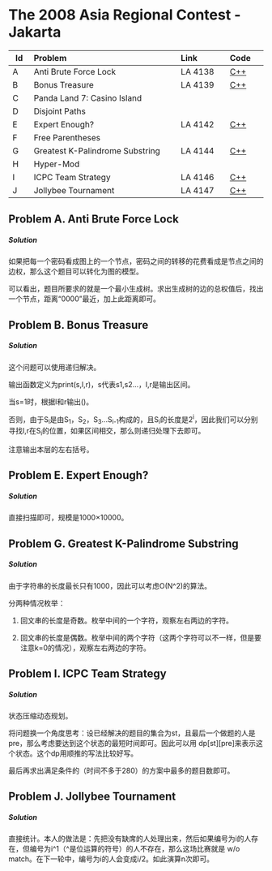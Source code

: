 # The 2008 Asia Regional Contest - Jakarta

<table>
<thead>
<th width='40px' align='center'>Id</th>
<th width='500px' align='left'>Problem</th>
<th width='130px' align='left'>Link</th>
<th width='80px' align='left'>Code</th>
</thead>
<tbody>
<tr><td>A</td>   <td>Anti Brute Force Lock</td>   <td>LA 4138</td>   <td><a href='la4138.cpp'>C++</a></td>   </tr>
<tr><td>B</td>   <td>Bonus Treasure</td>   <td>LA 4139</td>   <td><a href='la4139.cpp'>C++</a></td>   </tr>
<tr><td>C</td>   <td>Panda Land 7: Casino Island</td>   <td></td>   <td></td>   </tr>
<tr><td>D</td>   <td>Disjoint Paths</td>   <td></td>   <td></td>   </tr>
<tr><td>E</td>   <td>Expert Enough?</td>   <td>LA 4142</td>   <td><a href='la4142.cpp'>C++</a></td>   </tr>
<tr><td>F</td>   <td>Free Parentheses</td>   <td></td>   <td></td>   </tr>
<tr><td>G</td>   <td>Greatest K-Palindrome Substring</td>   <td>LA 4144</td>   <td><a href='la4144.cpp'>C++</a></td>   </tr>
<tr><td>H</td>   <td>Hyper-Mod</td>   <td></td>   <td></td>   </tr>
<tr><td>I</td>   <td>ICPC Team Strategy</td>   <td>LA 4146</td>   <td><a href='la4146.cpp'>C++</a></td>   </tr>
<tr><td>J</td>   <td>Jollybee Tournament</td>   <td>LA 4147</td>   <td><a href='la4147.cpp'>C++</a></td>   </tr>
</tbody>
</table>



## Problem A. Anti Brute Force Lock

##### Solution
如果把每一个密码看成图上的一个节点，密码之间的转移的花费看成是节点之间的边权，那么这个题目可以转化为图的模型。

可以看出，题目所要求的就是一个最小生成树。求出生成树的边的总权值后，找出一个节点，距离“0000”最近，加上此距离即可。 


## Problem B. Bonus Treasure

##### Solution
这个问题可以使用递归解决。

输出函数定义为print(s,l,r)，s代表s1,s2...，l,r是输出区间。

当s=1时，根据l和r输出()。

否则，由于S<sub>i</sub>是由S<sub>1</sub>，S<sub>2</sub>，S<sub>3</sub>...S<sub>i-1</sub>构成的，且S<sub>i</sub>的长度是2<sup>i</sup>，因此我们可以分别寻找l,r在S<sub>i</sub>的位置，如果区间相交，那么则递归处理下去即可。

注意输出本层的左右括号。 



## Problem E. Expert Enough?
##### Solution
直接扫描即可，规模是1000×10000。 





## Problem G. Greatest K-Palindrome Substring
##### Solution
由于字符串的长度最长只有1000，因此可以考虑O(N^2)的算法。

分两种情况枚举：

1. 回文串的长度是奇数。枚举中间的一个字符，观察左右两边的字符。

2. 回文串的长度是偶数。枚举中间的两个字符（这两个字符可以不一样，但是要注意k=0的情况），观察左右两边的字符。 





## Problem I. ICPC Team Strategy
##### Solution
状态压缩动态规划。

将问题换一个角度思考：设已经解决的题目的集合为st，且最后一个做题的人是pre，那么考虑要达到这个状态的最短时间即可。因此可以用 dp[st][pre]来表示这个状态。这个dp用顺推的写法比较好写。

最后再求出满足条件的（时间不多于280）的方案中最多的题目数即可。 



## Problem J. Jollybee Tournament
##### Solution

直接统计。本人的做法是：先把没有缺席的人处理出来，然后如果编号为i的人存在，但编号为i^1（^是位运算的符号）的人不存在，那么这场比赛就是 w/o match。在下一轮中，编号为i的人会变成i/2。如此演算n次即可。 



